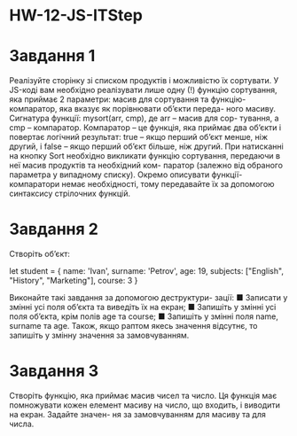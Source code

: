 # HW-12-JS-ITStep

# Завдання 1

Реалізуйте сторінку зі списком продуктів і можливістю їх
сортувати.
У JS-коді вам необхідно реалізувати лише одну (!) функцію
сортування, яка приймає 2 параметри: масив для сортування та
функцію-компаратор, яка вказує як порівнювати об’єкти переда-
ного масиву.
Сигнатура функції: mysort(arr, cmp), де arr – масив для сор-
тування, а cmp – компаратор.
Компаратор – це функція, яка приймає два об’єкти і повертає
логічний результат: true – якщо перший об’єкт менше, ніж
другий, і false – якщо перший об’єкт більше, ніж другий.
При натисканні на кнопку Sort необхідно викликати функцію
сортування, передаючи в неї масив продуктів та необхідний ком-
паратор (залежно від обраного параметра у випадному списку).
Окремо описувати функції-компаратори немає необхідності,
тому передавайте їх за допомогою синтаксису стрілочних функцій.

# Завдання 2

Створіть об’єкт:

let student = {
name: 'Ivan',
surname: 'Petrov',
age: 19,
subjects: ["English", "History", "Marketing"],
course: 3
}

Виконайте такі завдання за допомогою деструктури-
зації:
■ Записати у змінні усі поля об’єкта та виведіть їх на
екран;
■ Запишіть у змінні усі поля об’єкта, крім полів age та
course;
■ Запишіть у змінні поля name, surname та age. Також,
якщо раптом якесь значення відсутнє, то запишіть у
змінну значення за замовчуванням.

# Завдання 3

Створіть функцію, яка приймає масив чисел та число.
Ця функція має помножувати кожен елемент масиву на
число, що входить, і виводити на екран. Задайте значен-
ня за замовчуванням для масиву та для числа.
